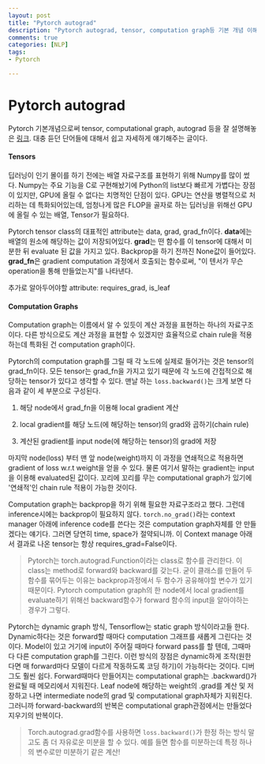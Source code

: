```yaml
---
layout: post
title: "Pytorch autograd"
description: "Pytorch autograd, tensor, computation graph등 기본 개념 이해하기"
comments: true
categories: [NLP]
tags:
- Pytorch

---
```




# Pytorch autograd

Pytorch 기본개념으로써 tensor, computational graph, autograd 등을 잘 설명해놓은 [링크](https://www.kdnuggets.com/2018/04/getting-started-pytorch-understanding-automatic-differentiation.html). 대충 듣던 단어들에 대해서 쉽고 자세하게 얘기해주는 글이다.



#### Tensors 

딥러닝이 인기 몰이를 하기 전에는 배열 자료구조를 표현하기 위해 Numpy를 많이 썼다. Numpy는 주요 기능을 C로 구현해놨기에 Python의 list보다 빠르게 가볍다는 장점이 있지만, GPU에 올릴 수 없다는 치명적인 단점이 있다. GPU는 연산을 병렬적으로 처리하는 데 특화되어있는데, 엄청나게 많은 FLOP을 골자로 하는 딥러닝을 위해선 GPU에 올릴 수 있는 배열, Tensor가 필요하다. 

Pytorch tensor class의 대표적인 attribute는 data, grad, grad_fn이다. **data**에는 배열의 원소에 해당하는 값이 저장되어있다. **grad**는 떤 함수를 이 tensor에 대해서 미분한 뒤 evaluate 된 값을 가지고 있다. Backprop을 하기 전까진 None값이 들어있다. **grad_fn**은 gradient computation 과정에서 호출되는 함수로써, "이 텐서가 무슨 operation을 통해 만들었는지"를 나타낸다.

추가로 알아두어야할 attribute: requires_grad, is_leaf



#### Computation Graphs

Computation graph는 이름에서 알 수 있듯이 계산 과정을 표현하는 하나의 자료구조이다. 다른 방식으로도 계산 과정을 표현할 수 있겠지만 효율적으로 chain rule을 적용하는데 특화된 건 computation graph이다. 

Pytorch의 computation graph를 그릴 때 각 노드에 실제로 들어가는 것은 tensor의 grad_fn이다. 모든 tensor는 grad_fn을 가지고 있기 때문에 각 노드에 간접적으로 해당하는 tensor가 있다고 생각할 수 있다. 맨날 하는 ```loss.backward()```는 크게 보면 다음과 같이 세 부분으로 구성된다. 

1. 해당 node에서  grad_fn을 이용해 local gradient 계산 

1.  local gradient를 해당 노드(에 해당하는 tensor)의 grad와 곱하기(chain rule) 

1. 계산된 gradient를 input node(에 해당하는 tensor)의 grad에 저장

마지막 node(loss) 부터 맨 앞 node(weight)까지 이 과정을 연쇄적으로 적용하면 gradient of loss w.r.t weight을 얻을 수 있다. 물론 여기서 말하는 gradient는 input을 이용해 evaluated된 값이다. 꼬리에 꼬리를 무는 computational graph가 있기에 '연쇄적'인 chain rule 적용이 가능한 것이다.

Computation graph는 backprop을 하기 위해 필요한 자료구조라고 했다. 그런데 inference시에는 backprop이 필요하지 않다. ```torch.no_grad()```라는 context manager 아래에 inference code를 쓴다는 것은 computation graph자체를 안 만들겠다는 얘기다. 그러면 당연히 time, space가 절약되니까. 이 Context manage 아래서 결과로 나온 tensor는 항상 requires_grad=False이다. 

> Pytorch는 torch.autograd.Function이라는 class로 함수를 관리한다. 이 class는 method로 forward와 backward를 갖는다. 굳이 클래스를 만들어 두 함수를 묶어두는 이유는 backprop과정에서 두 함수가 공유해야할 변수가 있기 때문이다. Pytorch computation graph의 한 node에서 local gradient를 evaluate하기 위해선 backward함수가 forward 함수의 input을 알아야하는 경우가 그렇다.

Pytorch는 dynamic graph 방식, Tensorflow는 static graph 방식이라고들 한다. Dynamic하다는 것은 forward할 때마다 computation 그래프를 새롭게 그린다는 것이다. Model이 있고 거기에 input이 주어질 때마다 forward pass를 할 텐데, 그때마다 다른 computation graph를 그린다. 이런 방식의 장점은 dynamic하게 조작(원한다면 매 forward마다 모델이 다르게 작동하도록 코딩 하기)이 가능하다는 것이다. 디버그도 훨씬 쉽다. Forward때마다 만들어지는 computational graph는 .backward()가 완료될 때 메모리에서 지워진다. Leaf node에 해당하는 weight의 .grad를 계산 및 저장하고 나면 intermediate node의 grad 및 computational graph자체가 지워진다. 그러니까 forward-backward의 반복은 computational graph관점에서는 만들었다 지우기의 반복이다. 

> Torch.autograd.grad함수를 사용하면 ```loss.backward()```가 한정 하는 방식 말고도 좀 더 자유로운 미분을 할 수 있다. 예를 들면 함수를 미분하는데 특정 하나의 변수로만 미분하기 같은 계산! 

